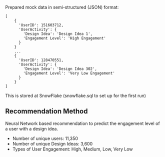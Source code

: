 Prepared mock data in semi-structured (JSON) format:

```
[
    {
      'UserID': 151603712,
      'UserActivity': {
        'Design Idea': 'Design Idea 1',
        'Engagement Level': 'High Engagement'
      }
    }
    ...
    {
      'UserID': 128470551,
      'UserActivity': {
        'Design Idea': 'Design Idea 302',
        'Engagement Level': 'Very Low Engagement'
      }
    }
]

```

This is stored at SnowFlake (snowflake.sql to set up for the first run)


## Recommendation Method

Neural Network based recommendation to predict the engagement level of a user with a design idea.

- Number of unique users: 11,350
- Number of unique Design Ideas: 3,600
- Types of User Engagement: High, Medium, Low, Very Low